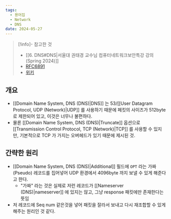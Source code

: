 ```yaml
---
tags:
  - 용어집
  - Network
  - DNS
date: 2024-05-27
---
```

> [!info]- 참고한 것
> - [[6. DNS#DNS|서울대 권태경 교수님 컴퓨터네트워크보안특강 강의 (Spring 2024)]]
> - [RFC6891](https://datatracker.ietf.org/doc/html/rfc6891)
> - [위키](https://en.wikipedia.org/wiki/Extension_Mechanisms_for_DNS)

## 개요

- [[Domain Name System, DNS (DNS)|DNS]] 는 53/[[User Datagram Protocol, UDP (Network)|UDP]] 를 사용하기 때문에 페킷의 사이즈가 512byte 로 제한되어 있고, 이것은 너무나 불편하다.
- 물론 [[Domain Name System, DNS (DNS)|Truncate]] 옵션으로 [[Transmission Control Protocol, TCP (Network)|TCP]] 를 사용할 수 있지만, 기본적으로 TCP 가 가지는 오버헤드가 있기 때문에 제시된 것.

## 간략한 원리

- [[Domain Name System, DNS (DNS)|Additional]] 필드에 `OPT` 라는 가짜 (Pseudo) 레코드를 집어넣어 UDP 환경에서 4096byte 까지 보낼 수 있게 해준다고 한다.
	- "가짜" 라는 것은 실제로 저런 레코드가 [[Nameserver (DNS)|nameserver]] 에 있지는 않고, 그냥 response 패킷에만 존재한다는 뜻임
- 저 레코드에 Seq num 같은것을 넣어 패킷을 잘라서 보내고 다시 재조합할 수 있게 해주는 원리인 것 같다.